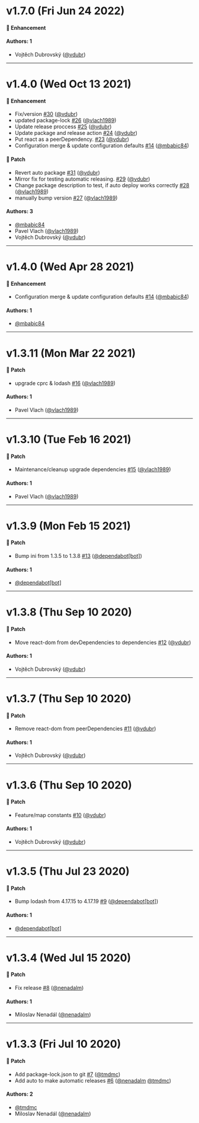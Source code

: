 # v1.7.0 (Fri Jun 24 2022)

#### 🚀 Enhancement


#### Authors: 1

- Vojtěch Dubrovský ([@vdubr](https://github.com/vdubr))

---

# v1.4.0 (Wed Oct 13 2021)

#### 🚀 Enhancement

- Fix/version [#30](https://github.com/gisat-panther/ptr-core/pull/30) ([@vdubr](https://github.com/vdubr))
- updated package-lock [#26](https://github.com/gisat-panther/ptr-core/pull/26) ([@vlach1989](https://github.com/vlach1989))
- Update release proccess [#25](https://github.com/gisat-panther/ptr-core/pull/25) ([@vdubr](https://github.com/vdubr))
- Update package and release action [#24](https://github.com/gisat-panther/ptr-core/pull/24) ([@vdubr](https://github.com/vdubr))
- Put react as a peerDependency. [#23](https://github.com/gisat-panther/ptr-core/pull/23) ([@vdubr](https://github.com/vdubr))
- Configuration merge & update configuration defaults [#14](https://github.com/gisat-panther/ptr-core/pull/14) ([@mbabic84](https://github.com/mbabic84))

#### 🐾 Patch

- Revert auto package [#31](https://github.com/gisat-panther/ptr-core/pull/31) ([@vdubr](https://github.com/vdubr))
- Mirror fix for testing automatic releasing. [#29](https://github.com/gisat-panther/ptr-core/pull/29) ([@vdubr](https://github.com/vdubr))
- Change package description to test, if auto deploy works correctly [#28](https://github.com/gisat-panther/ptr-core/pull/28) ([@vlach1989](https://github.com/vlach1989))
- manually bump version [#27](https://github.com/gisat-panther/ptr-core/pull/27) ([@vlach1989](https://github.com/vlach1989))

#### Authors: 3

- [@mbabic84](https://github.com/mbabic84)
- Pavel Vlach ([@vlach1989](https://github.com/vlach1989))
- Vojtěch Dubrovský ([@vdubr](https://github.com/vdubr))

---

# v1.4.0 (Wed Apr 28 2021)

#### 🚀 Enhancement

- Configuration merge & update configuration defaults [#14](https://github.com/gisat-panther/ptr-core/pull/14) ([@mbabic84](https://github.com/mbabic84))

#### Authors: 1

- [@mbabic84](https://github.com/mbabic84)

---

# v1.3.11 (Mon Mar 22 2021)

#### 🐾 Patch

- upgrade cprc & lodash [#16](https://github.com/gisat-panther/ptr-core/pull/16) ([@vlach1989](https://github.com/vlach1989))

#### Authors: 1

- Pavel Vlach ([@vlach1989](https://github.com/vlach1989))

---

# v1.3.10 (Tue Feb 16 2021)

#### 🐾 Patch

- Maintenance/cleanup upgrade dependencies [#15](https://github.com/gisat-panther/ptr-core/pull/15) ([@vlach1989](https://github.com/vlach1989))

#### Authors: 1

- Pavel Vlach ([@vlach1989](https://github.com/vlach1989))

---

# v1.3.9 (Mon Feb 15 2021)

#### 🐾 Patch

- Bump ini from 1.3.5 to 1.3.8 [#13](https://github.com/gisat-panther/ptr-core/pull/13) ([@dependabot[bot]](https://github.com/dependabot[bot]))

#### Authors: 1

- [@dependabot[bot]](https://github.com/dependabot[bot])

---

# v1.3.8 (Thu Sep 10 2020)

#### 🐾 Patch

- Move react-dom from devDependencies to dependencies [#12](https://github.com/gisat-panther/ptr-core/pull/12) ([@vdubr](https://github.com/vdubr))

#### Authors: 1

- Vojtěch Dubrovský ([@vdubr](https://github.com/vdubr))

---

# v1.3.7 (Thu Sep 10 2020)

#### 🐾 Patch

- Remove react-dom from peerDependencies [#11](https://github.com/gisat-panther/ptr-core/pull/11) ([@vdubr](https://github.com/vdubr))

#### Authors: 1

- Vojtěch Dubrovský ([@vdubr](https://github.com/vdubr))

---

# v1.3.6 (Thu Sep 10 2020)

#### 🐾 Patch

- Feature/map constants [#10](https://github.com/gisat-panther/ptr-core/pull/10) ([@vdubr](https://github.com/vdubr))

#### Authors: 1

- Vojtěch Dubrovský ([@vdubr](https://github.com/vdubr))

---

# v1.3.5 (Thu Jul 23 2020)

#### 🐾 Patch

- Bump lodash from 4.17.15 to 4.17.19 [#9](https://github.com/gisat-panther/ptr-core/pull/9) ([@dependabot[bot]](https://github.com/dependabot[bot]))

#### Authors: 1

- [@dependabot[bot]](https://github.com/dependabot[bot])

---

# v1.3.4 (Wed Jul 15 2020)

#### 🐾 Patch

- Fix release [#8](https://github.com/gisat-panther/ptr-core/pull/8) ([@nenadalm](https://github.com/nenadalm))

#### Authors: 1

- Miloslav Nenadál ([@nenadalm](https://github.com/nenadalm))

---

# v1.3.3 (Fri Jul 10 2020)

#### 🐾 Patch

- Add package-lock.json to git [#7](https://github.com/gisat-panther/ptr-core/pull/7) ([@tmdmc](https://github.com/tmdmc))
- Add auto to make automatic releases [#6](https://github.com/gisat-panther/ptr-core/pull/6) ([@nenadalm](https://github.com/nenadalm) [@tmdmc](https://github.com/tmdmc))

#### Authors: 2

- [@tmdmc](https://github.com/tmdmc)
- Miloslav Nenadál ([@nenadalm](https://github.com/nenadalm))
